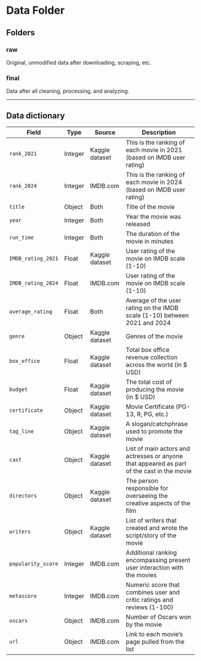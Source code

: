 # Data Folder

## Folders

### raw
Original, unmodified data after downloading, scraping, etc.

### final
Data after all cleaning, processing, and analyzing.

---

## Data dictionary

| Field                | Type     | Source            | Description                                                                                     |
|----------------------|----------|-------------------|-------------------------------------------------------------------------------------------------|
| `rank_2021`          | Integer  | Kaggle dataset    | This is the ranking of each movie in 2021 (based on IMDB user rating)                          |
| `rank_2024`          | Integer  | IMDB.com          | This is the ranking of each movie in 2024 (based on IMDB user rating)                          |
| `title`              | Object   | Both              | Title of the movie                                                                             |
| `year`               | Integer  | Both              | Year the movie was released                                                                    |
| `run_time`           | Integer  | Both              | The duration of the movie in minutes                                                          |
| `IMDB_rating_2021`   | Float    | Kaggle dataset    | User rating of the movie on IMDB scale (1-10)                                                 |
| `IMDB_rating_2024`   | Float    | IMDB.com          | User rating of the movie on IMDB scale (1-10)                                                 |
| `average_rating`     | Float    | Both              | Average of the user rating on the IMDB scale (1-10) between 2021 and 2024                     |
| `genre`              | Object   | Kaggle dataset    | Genres of the movie                                                                           |
| `box_office`         | Float    | Kaggle dataset    | Total box office revenue collection across the world (in $ USD)                               |
| `budget`             | Float    | Kaggle dataset    | The total cost of producing the movie (in $ USD)                                              |
| `certificate`        | Object   | Kaggle dataset    | Movie Certificate (PG-13, R, PG, etc.)                                                        |
| `tag_line`           | Object   | Kaggle dataset    | A slogan/catchphrase used to promote the movie                                                |
| `cast`               | Object   | Kaggle dataset    | List of main actors and actresses or anyone that appeared as part of the cast in the movie    |
| `directors`          | Object   | Kaggle dataset    | The person responsible for overseeing the creative aspects of the film                        |
| `writers`            | Object   | Kaggle dataset    | List of writers that created and wrote the script/story of the movie                          |
| `popularity_score`   | Integer  | IMDB.com          | Additional ranking encompassing present user interaction with the movies                      |
| `metascore`          | Integer  | IMDB.com          | Numeric score that combines user and critic ratings and reviews (1-100)                       |
| `oscars`             | Object   | IMDB.com          | Number of Oscars won by the movie                                                             |
| `url`                | Object   | IMDB.com          | Link to each movie’s page pulled from the list                                                |

